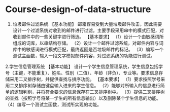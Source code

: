 # Course-design-of-data-structure

1. 垃圾邮件过滤系统
【基本功能】
邮箱容易受到大量垃圾邮件攻击，因此需要设计一个过滤系统对收到的邮件进行过滤。主要手段采用串中的模式匹配，对收到邮件中的一些关键字进行筛选。
【基本要求】
（1）设计一个由敏感词所组成的词库，以串结构存储。
（2）设计一个邮件过滤系统，对邮件内容与词库中的敏感词进行模式匹配，最终返回是否垃圾邮件的标记。
（3）编写一个测试主函数，输入一段文字模拟邮件内容，对过滤系统的功能进行测试。

2.学生信息管理系统
【基本功能】
设计一个学生信息管理系统，学生信息包括学号（主键，不能重复）、姓名、性别（二值）、年龄（非负）、专业等。要求信息存储采用二叉排序树，并提供查找与排序功能。
【基本要求】
（1）要求按照学号采用二叉排序树存储由键盘输入进来的学生信息。
（2）能够对所输入的信息进行简单的逻辑判别，并将符合要求的信息保存在二叉排序树中。
（3）提供二叉排序树的查找（按照学号将某一学生的所有信息输出）以及删除某个学生信息的功能。
（4）编写一个测试主函数，测试所实现的功能。
